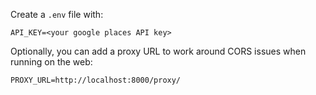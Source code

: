 
Create a `.env` file with:

```
API_KEY=<your google places API key>
```

Optionally, you can add a proxy URL to work around CORS issues when running on the web:

```
PROXY_URL=http://localhost:8000/proxy/
```
